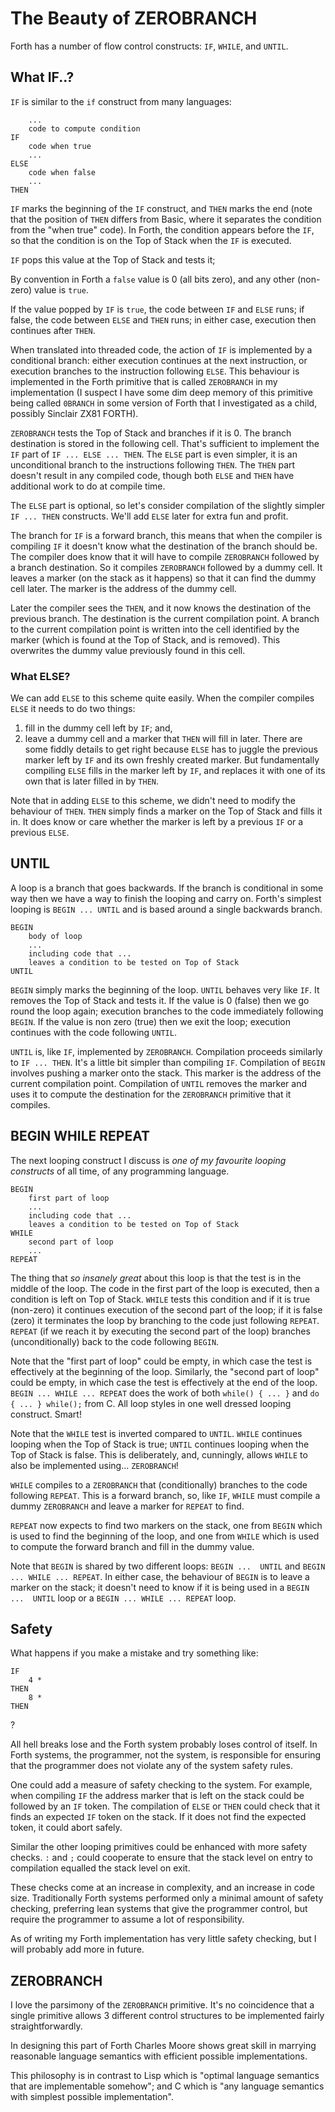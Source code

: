 # The Beauty of ZEROBRANCH

Forth has a number of flow control constructs:
`IF`, `WHILE`, and `UNTIL`.

## What IF..?

`IF` is similar to the `if` construct from many languages:

        ...
        code to compute condition
    IF
        code when true
        ...
    ELSE
        code when false
        ...
    THEN

`IF` marks the beginning of the `IF` construct,
and `THEN` marks the end
(note that the position of `THEN` differs from Basic,
where it separates the condition from the "when true" code).
In Forth, the condition appears before the `IF`,
so that the condition is on the Top of Stack
when the `IF` is executed.

`IF` pops this value at the Top of Stack and tests it;

By convention in Forth a `false` value is 0 (all bits zero),
and any other (non-zero) value is `true`.

If the value popped by `IF` is `true`,
the code between `IF` and `ELSE` runs;
if false, the code between `ELSE` and `THEN` runs;
in either case,
execution then continues after `THEN`.

When translated into threaded code,
the action of `IF` is implemented by a conditional branch:
either execution continues at the next instruction,
or execution branches to the instruction following `ELSE`.
This behaviour is implemented in the Forth primitive
that is called `ZEROBRANCH` in my implementation
(I suspect I have some dim deep memory of
this primitive being called `0BRANCH` in
some version of Forth that I investigated as a child,
possibly Sinclair ZX81 FORTH).

`ZEROBRANCH` tests the Top of Stack and branches if it is 0.
The branch destination is stored in the following cell.
That's sufficient to implement the `IF` part of
`IF ... ELSE ... THEN`.
The `ELSE` part is even simpler,
it is an unconditional branch
to the instructions following `THEN`.
The `THEN` part doesn't result in any compiled code,
though both `ELSE` and `THEN` have
additional work to do at compile time.

The `ELSE` part is optional,
so let's consider compilation of the slightly simpler
`IF ... THEN` constructs.
We'll add `ELSE` later for extra fun and profit.

The branch for `IF` is a forward branch,
this means that when the compiler is compiling `IF`
it doesn't know what the destination of the branch should be.
The compiler does know that it will
have to compile `ZEROBRANCH` followed by a branch destination.
So it compiles `ZEROBRANCH` followed by a dummy cell.
It leaves a marker (on the stack as it happens)
so that it can find the dummy cell later.
The marker is the address of the dummy cell.

Later the compiler sees the `THEN`, and
it now knows the destination of the previous branch.
The destination is the current compilation point.
A branch to the current compilation point
is written into the cell identified by the marker
(which is found at the Top of Stack, and is removed).
This overwrites the dummy value previously found in this cell.

### What ELSE?

We can add `ELSE` to this scheme quite easily.
When the compiler compiles `ELSE` it needs to do two things:
1) fill in the dummy cell left by `IF`; and,
2) leave a dummy cell and a marker that `THEN` will fill in later.
There are some fiddly details to get right
because `ELSE` has to juggle the previous marker left by `IF`
and its own freshly created marker.
But fundamentally compiling `ELSE` fills in the marker left by `IF`,
and replaces it with one of its own
that is later filled in by `THEN`.

Note that in adding `ELSE` to this scheme,
we didn't need to modify the behaviour of `THEN`.
`THEN` simply finds a marker on the Top of Stack and fills it in.
It does know or care whether the marker is
left by a previous `IF` or a previous `ELSE`.

## UNTIL

A loop is a branch that goes backwards.
If the branch is conditional in some way then
we have a way to finish the looping and carry on.
Forth's simplest looping is `BEGIN ... UNTIL`
and is based around a single backwards branch.

    BEGIN
        body of loop
        ...
        including code that ...
        leaves a condition to be tested on Top of Stack
    UNTIL

`BEGIN` simply marks the beginning of the loop.
`UNTIL` behaves very like `IF`.
It removes the Top of Stack and tests it.
If the value is 0 (false) then we go round the loop again;
execution branches to the code immediately following `BEGIN`.
If the value is non zero (true) then we exit the loop;
execution continues with the code following `UNTIL`.

`UNTIL` is, like `IF`, implemented by `ZEROBRANCH`.
Compilation proceeds similarly to `IF ... THEN`.
It's a little bit simpler than compiling `IF`.
Compilation of `BEGIN` involves pushing a marker onto the stack.
This marker is the address of the current compilation point.
Compilation of `UNTIL` removes the marker
and uses it to compute the destination for
the `ZEROBRANCH` primitive that it compiles.

## BEGIN WHILE REPEAT

The next looping construct I discuss is
_one of my favourite looping constructs_
of all time, of any programming language.

    BEGIN
        first part of loop
        ...
        including code that ...
        leaves a condition to be tested on Top of Stack
    WHILE
        second part of loop
        ...
    REPEAT

The thing that _so insanely great_ about this loop is
that the test is in the middle of the loop.
The code in the first part of the loop is executed,
then a condition is left on Top of Stack.
`WHILE` tests this condition and
if it is true (non-zero) it continues execution of the second
part of the loop;
if it is false (zero) it terminates the loop by branching
to the code just following `REPEAT`.
`REPEAT` (if we reach it by executing the second part of the loop)
branches (unconditionally) back to the code following `BEGIN`.

Note that the "first part of loop" could be empty,
in which case the test is effectively at the beginning of the
loop.
Similarly, the "second part of loop" could be empty,
in which case the test is effectively at the end of the loop.
`BEGIN ... WHILE ... REPEAT`
does the work of both `while() { ... }` and `do { ... } while();`
from C.
All loop styles in one well dressed looping construct. Smart!

Note that the `WHILE` test is inverted compared to `UNTIL`.
`WHILE` continues looping when the Top of Stack is true;
`UNTIL` continues looping when the Top of Stack is false.
This is deliberately, and, cunningly, allows
`WHILE` to also be implemented using... `ZEROBRANCH`!

`WHILE` compiles to a `ZEROBRANCH` that (conditionally) branches
to the code following `REPEAT`.
This is a forward branch, so, like `IF`, `WHILE` must compile a
dummy `ZEROBRANCH` and leave a marker for `REPEAT` to find.

`REPEAT` now expects to find two markers on the stack,
one from `BEGIN` which is used to find the beginning of the loop,
and one from `WHILE` which is used to compute the forward branch
and fill in the dummy value.

Note that `BEGIN` is shared by two different loops:
`BEGIN ...  UNTIL` and `BEGIN ... WHILE ... REPEAT`.
In either case,
the behaviour of `BEGIN` is to leave a marker on the stack;
it doesn't need to know if it is being used in a
`BEGIN ...  UNTIL` loop or a `BEGIN ... WHILE ... REPEAT` loop.

## Safety

What happens if you make a mistake and try something like:

    IF
        4 *
    THEN
        8 *
    THEN

?

All hell breaks lose and
the Forth system probably loses control of itself.
In Forth systems, the programmer, not the system,
is responsible for ensuring that
the programmer does not violate any of the system safety rules.

One could add a measure of safety checking to the system.
For example, when compiling `IF`
the address marker that is left on the stack
could be followed by an `IF` token.
The compilation of `ELSE` or `THEN` could check that
it finds an expected `IF` token on the stack.
If it does not find the expected token,
it could abort safely.

Similar the other looping primitives could be enhanced with
more safety checks.
`:` and `;` could cooperate to ensure that the stack level
on entry to compilation equalled
the stack level on exit.

These checks come at an increase in complexity, and
an increase in code size.
Traditionally Forth systems performed only a minimal amount
of safety checking,
preferring lean systems that give the programmer control,
but require the programmer to assume a lot of responsibility.

As of writing my Forth implementation has very little safety checking,
but I will probably add more in future.

## ZEROBRANCH

I love the parsimony of the `ZEROBRANCH` primitive.
It's no coincidence that a single primitive
allows 3 different control structures to be implemented
fairly straightforwardly.

In designing this part of Forth Charles Moore shows great skill
in marrying reasonable language semantics with
efficient possible implementations.

This philosophy is in contrast to Lisp which is
"optimal language semantics that are implementable somehow";
and C which is
"any language semantics with simplest possible implementation".
